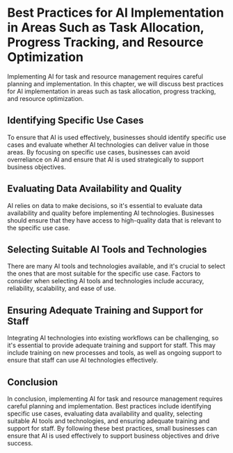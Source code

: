 Best Practices for AI Implementation in Areas Such as Task Allocation, Progress Tracking, and Resource Optimization
===============================================================================================================================================================================================

Implementing AI for task and resource management requires careful planning and implementation. In this chapter, we will discuss best practices for AI implementation in areas such as task allocation, progress tracking, and resource optimization.

Identifying Specific Use Cases
------------------------------

To ensure that AI is used effectively, businesses should identify specific use cases and evaluate whether AI technologies can deliver value in those areas. By focusing on specific use cases, businesses can avoid overreliance on AI and ensure that AI is used strategically to support business objectives.

Evaluating Data Availability and Quality
----------------------------------------

AI relies on data to make decisions, so it's essential to evaluate data availability and quality before implementing AI technologies. Businesses should ensure that they have access to high-quality data that is relevant to the specific use case.

Selecting Suitable AI Tools and Technologies
--------------------------------------------

There are many AI tools and technologies available, and it's crucial to select the ones that are most suitable for the specific use case. Factors to consider when selecting AI tools and technologies include accuracy, reliability, scalability, and ease of use.

Ensuring Adequate Training and Support for Staff
------------------------------------------------

Integrating AI technologies into existing workflows can be challenging, so it's essential to provide adequate training and support for staff. This may include training on new processes and tools, as well as ongoing support to ensure that staff can use AI technologies effectively.

Conclusion
----------

In conclusion, implementing AI for task and resource management requires careful planning and implementation. Best practices include identifying specific use cases, evaluating data availability and quality, selecting suitable AI tools and technologies, and ensuring adequate training and support for staff. By following these best practices, small businesses can ensure that AI is used effectively to support business objectives and drive success.
